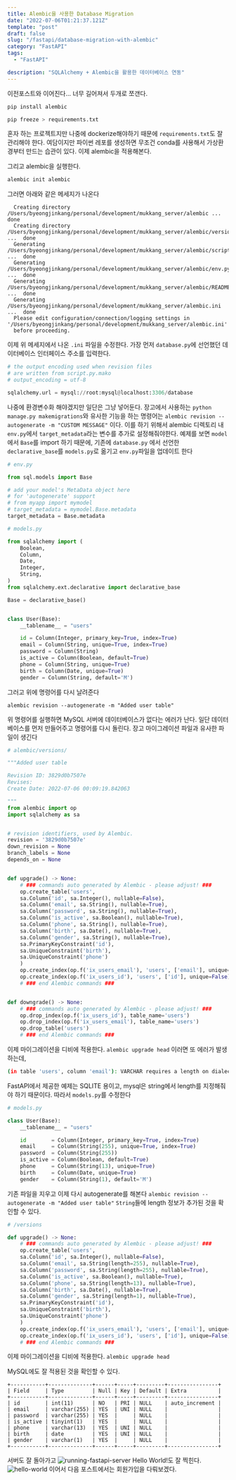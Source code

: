 ```yaml
---
title: Alembic을 사용한 Database Migration
date: "2022-07-06T01:21:37.121Z"
template: "post"
draft: false
slug: "/fastapi/database-migration-with-alembic"
category: "FastAPI"
tags:
  - "FastAPI"

description: "SQLAlchemy + Alembic을 활용한 데이터베이스 연동"
---
```


이전포스트와 이어진다... 너무 길어져서 두개로 쪼갠다. 

```bash
pip install alembic

pip freeze > requirements.txt
```

혼자 하는 프로젝트지만 나중에 dockerize해야하기 때문에 `requirements.txt`도 잘 관리해야 한다. 여담이지만 파이썬 레포를 생성하면 무조건 conda를 사용해서 가상환경부터 만드는 습관이 있다. 이제 alembic을 적용해본다. 

그리고 alembic을 실행한다. 
```bash
alembic init alembic
```

그러면 아래와 같은 메세지가 나온다
```
  Creating directory /Users/byeongjinkang/personal/development/mukkang_server/alembic ...  done
  Creating directory /Users/byeongjinkang/personal/development/mukkang_server/alembic/versions ...  done
  Generating /Users/byeongjinkang/personal/development/mukkang_server/alembic/script.py.mako ...  done
  Generating /Users/byeongjinkang/personal/development/mukkang_server/alembic/env.py ...  done
  Generating /Users/byeongjinkang/personal/development/mukkang_server/alembic/README ...  done
  Generating /Users/byeongjinkang/personal/development/mukkang_server/alembic.ini ...  done
  Please edit configuration/connection/logging settings in '/Users/byeongjinkang/personal/development/mukkang_server/alembic.ini'
  before proceeding.
```

이제 위 메세지에서 나온 `.ini` 파일을 수정한다. 가장 먼저 `database.py`에 선언했던 데이터베이스 인터페이스 주소를 입력한다. 

```python
# the output encoding used when revision files
# are written from script.py.mako
# output_encoding = utf-8

sqlalchemy.url = mysql://root:mysql@localhost:3306/database
```

나중에 환경변수화 해야겠지만 일단은 그냥 넣어둔다.
장고에서 사용하는
`python manage.py makemigrations`와 유사한 기능을 하는 명령어는 
`alembic revision --autogenerate -m "CUSTOM MESSAGE"`
이다. 
이를 하기 위해서 alembic 디렉토리 내 `env.py`에서 `target_metadata`라는 변수를 추가로 설정해줘야한다. 예제를 보면 `model`에서 `Base`를 import 하기 때문에, 기존에 `database.py` 에서 선언한 `declarative_base`를 `models.py`로 옮기고 `env.py`파일을 업데이트 한다

```python
# env.py

from sql.models import Base

# add your model's MetaData object here
# for 'autogenerate' support
# from myapp import mymodel
# target_metadata = mymodel.Base.metadata
target_metadata = Base.metadata 
```

```python
# models.py

from sqlalchemy import (
    Boolean,
    Column,
    Date,
    Integer,
    String,
)
from sqlalchemy.ext.declarative import declarative_base

Base = declarative_base()


class User(Base):
    __tablename__ = "users"

    id = Column(Integer, primary_key=True, index=True)
    email = Column(String, unique=True, index=True)
    password = Column(String)
    is_active = Column(Boolean, default=True)
    phone = Column(String, unique=True)
    birth = Column(Date, unique=True)
    gender = Column(String, default='M')
```

그러고 위에 명령어를 다시 날려준다

`alembic revision --autogenerate -m "Added user table"`

위 명령어를 실행하면 MySQL 서버에 데이터베이스가 없다는 에러가 난다. 일단 데이터베이스를 먼저 만들어주고 명령어를 다시 돌린다.
장고 마이그레이션 파일과 유사한 파일이 생긴다
```python
# alembic/versions/

"""Added user table

Revision ID: 3829d0b7507e
Revises: 
Create Date: 2022-07-06 00:09:19.842063

"""
from alembic import op
import sqlalchemy as sa


# revision identifiers, used by Alembic.
revision = '3829d0b7507e'
down_revision = None
branch_labels = None
depends_on = None


def upgrade() -> None:
    # ### commands auto generated by Alembic - please adjust! ###
    op.create_table('users',
    sa.Column('id', sa.Integer(), nullable=False),
    sa.Column('email', sa.String(), nullable=True),
    sa.Column('password', sa.String(), nullable=True),
    sa.Column('is_active', sa.Boolean(), nullable=True),
    sa.Column('phone', sa.String(), nullable=True),
    sa.Column('birth', sa.Date(), nullable=True),
    sa.Column('gender', sa.String(), nullable=True),
    sa.PrimaryKeyConstraint('id'),
    sa.UniqueConstraint('birth'),
    sa.UniqueConstraint('phone')
    )
    op.create_index(op.f('ix_users_email'), 'users', ['email'], unique=True)
    op.create_index(op.f('ix_users_id'), 'users', ['id'], unique=False)
    # ### end Alembic commands ###


def downgrade() -> None:
    # ### commands auto generated by Alembic - please adjust! ###
    op.drop_index(op.f('ix_users_id'), table_name='users')
    op.drop_index(op.f('ix_users_email'), table_name='users')
    op.drop_table('users')
    # ### end Alembic commands ###

```

이제 마이그레이션을 디비에 적용한다. 
`alembic upgrade head`
이러면 또 에러가 발생하는데, 

```bash
(in table 'users', column 'email'): VARCHAR requires a length on dialect mysql
```

FastAPI에서 제공한 예제는 SQLITE 용이고, mysql은 string에서 length를 지정해줘야 하기 때문이다. 
따라서 `models.py`를 수정한다

```python
# models.py

class User(Base):
    __tablename__ = "users"

    id        = Column(Integer, primary_key=True, index=True)
    email     = Column(String(255), unique=True, index=True)
    password  = Column(String(255))
    is_active = Column(Boolean, default=True)
    phone     = Column(String(13), unique=True)
    birth     = Column(Date, unique=True)
    gender    = Column(String(1), default='M')
```

기존 파일을 지우고 이제 다시 autogenerate를 해본다
`alembic revision --autogenerate -m "Added user table"`
`String`들에 length 정보가 추가된 것을 확인할 수 있다. 
```python
# /versions

def upgrade() -> None:
    # ### commands auto generated by Alembic - please adjust! ###
    op.create_table('users',
    sa.Column('id', sa.Integer(), nullable=False),
    sa.Column('email', sa.String(length=255), nullable=True),
    sa.Column('password', sa.String(length=255), nullable=True),
    sa.Column('is_active', sa.Boolean(), nullable=True),
    sa.Column('phone', sa.String(length=13), nullable=True),
    sa.Column('birth', sa.Date(), nullable=True),
    sa.Column('gender', sa.String(length=1), nullable=True),
    sa.PrimaryKeyConstraint('id'),
    sa.UniqueConstraint('birth'),
    sa.UniqueConstraint('phone')
    )
    op.create_index(op.f('ix_users_email'), 'users', ['email'], unique=True)
    op.create_index(op.f('ix_users_id'), 'users', ['id'], unique=False)
    # ### end Alembic commands ###
```

이제 마이그레이션을 디비에 적용한다. 
`alembic upgrade head`

MySQL에도 잘 적용된 것을 확인할 수 있다.
```
+-----------+--------------+------+-----+---------+----------------+
| Field     | Type         | Null | Key | Default | Extra          |
+-----------+--------------+------+-----+---------+----------------+
| id        | int(11)      | NO   | PRI | NULL    | auto_increment |
| email     | varchar(255) | YES  | UNI | NULL    |                |
| password  | varchar(255) | YES  |     | NULL    |                |
| is_active | tinyint(1)   | YES  |     | NULL    |                |
| phone     | varchar(13)  | YES  | UNI | NULL    |                |
| birth     | date         | YES  | UNI | NULL    |                |
| gender    | varchar(1)   | YES  |     | NULL    |                |
+-----------+--------------+------+-----+---------+----------------+
```

서버도 잘 돌아가고 
![running-fastapi-server](https://i.imgur.com/grd2eed.png)
Hello World!도 잘 찍힌다.
![hello-world](https://i.imgur.com/QtnQ1d7.png)
이어서 다음 포스트에서는 회원가입을 다뤄보겠다.